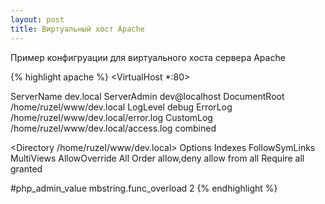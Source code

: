```yaml
---
layout: post
title: Виртуальный хост Apache
---
```


Пример конфигруации для виртуального хоста сервера Apache


{% highlight apache %}
<VirtualHost *:80>
 
  ServerName dev.local
  ServerAdmin dev@localhost
  DocumentRoot /home/ruzel/www/dev.local
  LogLevel debug
  ErrorLog /home/ruzel/www/dev.local/error.log
  CustomLog /home/ruzel/www/dev.local/access.log combined
 
  <Directory /home/ruzel/www/dev.local>
    Options Indexes FollowSymLinks MultiViews
    AllowOverride All
    Order allow,deny
    allow from all
    Require all granted
  </Directory>
 
  <IfModule mod_php7.c>
        #php_admin_value mbstring.func_overload 2
  </IfModule>
 
</VirtualHost> 
{% endhighlight %}


